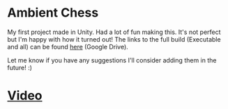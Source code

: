 # Ambient Chess
My first project made in Unity. Had a lot of fun making this. It's not perfect but I'm happy with how it turned out!
The links to the full build (Executable and all) can be found [here](https://drive.google.com/drive/folders/1h3jvnVIgPuPQZt2E5ZwU9OEjgskHvrPB?usp=sharing) (Google Drive).

Let me know if you have any suggestions I'll consider adding them in the future! :) 

# [Video](https://youtu.be/hHCmnpWGm_c)